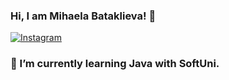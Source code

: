 ### Hi, I am Mihaela Bataklieva! 👋
[![Instagram](https://img.shields.io/badge/-Instagram-e4405f?style=flat-square&logo=Instagram&logoColor=white)](https://instagram.com/m_bataklieva?igshid=OTk0YzhjMDVlZA==
)
### 🌱 I’m currently learning Java with SoftUni.
<!--


